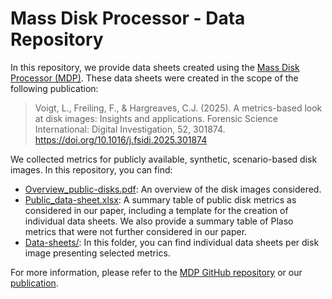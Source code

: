 # Mass Disk Processor - Data Repository

In this repository, we provide data sheets created using the [Mass Disk Processor (MDP)](https://github.com/lenavoigt/mass-disk-processor). These data sheets were created in the scope of the following publication:

> Voigt, L., Freiling, F., & Hargreaves, C.J. (2025). A metrics-based look at disk images: Insights and applications. Forensic Science International: Digital Investigation, 52, 301874. https://doi.org/10.1016/j.fsidi.2025.301874

We collected metrics for publicly available, synthetic, scenario-based disk images. In this repository, you can find:
- [Overview_public-disks.pdf](https://github.com/lenavoigt/mass-disk-processor-data/blob/main/Overview_public-disks.pdf): An overview of the disk images considered.
- [Public_data-sheet.xlsx](TODO): A summary table of public disk metrics as considered in our paper, including a template for the creation of individual data sheets. We also provide a summary table of Plaso metrics that were not further considered in our paper.
- [Data-sheets/](TODO): In this folder, you can find individual data sheets per disk image presenting selected metrics.

For more information, please refer to the [MDP GitHub repository](https://github.com/lenavoigt/mass-disk-processor) or our [publication](https://www.sciencedirect.com/science/article/pii/S2666281725000137).
